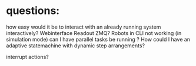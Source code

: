# questions:

how easy would it be to interact with an already running system interactively?
Webinterface
Readout ZMQ?
Robots in CLI not working (in simulation mode)
can I have parallel tasks be running ?
How could I have an adaptive statemachine with dynamic step arrangements?


interrupt actions?